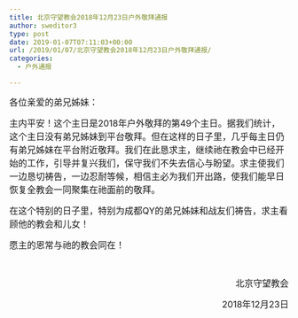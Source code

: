 ```yaml
---
title: 北京守望教会2018年12月23日户外敬拜通报
author: sweditor3
type: post
date: 2019-01-07T07:11:03+00:00
url: /2019/01/07/北京守望教会2018年12月23日户外敬拜通报/
categories:
  - 户外通报

---
```

<span style="font-size: 12pt;">各位亲爱的弟兄姊妹：</span>

<span style="font-size: 12pt;">主内平安！这个主日是2018年户外敬拜的第49个主日。据我们统计，这个主日没有弟兄姊妹到平台敬拜。但在这样的日子里，几乎每主日仍有弟兄姊妹在平台附近敬拜。我们在此恳求主，继续祂在教会中已经开始的工作，引导并复兴我们，保守我们不失去信心与盼望。求主使我们一边恳切祷告，一边忍耐等候，相信主必为我们开出路，使我们能早日恢复全教会一同聚集在祂面前的敬拜。</span>

<span style="font-size: 12pt;">在这个特别的日子里，特别为成都QY的弟兄姊妹和战友们祷告，求主看顾他的教会和儿女！</span>

<span style="font-size: 12pt;">愿主的恩常与祂的教会同在！</span>

&nbsp;

<p style="text-align: right;">
  <p style="text-align: right;">
    <span style="font-size: 12pt;">北京守望教会</span>
  </p>
  
  <p style="text-align: right;">
    <span style="font-size: 12pt;">2018年12月23日</span>
  </p>